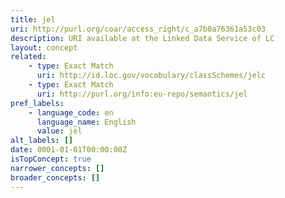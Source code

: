 ```yaml
---
title: jel
uri: http://purl.org/coar/access_right/c_a7b0a76361a53c03
description: URI available at the Linked Data Service of LC
layout: concept
related:
    - type: Exact Match
      uri: http://id.loc.gov/vocabulary/classSchemes/jelc
    - type: Exact Match
      uri: http://purl.org/info:eu-repo/semantics/jel
pref_labels:
    - language_code: en
      language_name: English
      value: jel
alt_labels: []
date: 0001-01-01T00:00:00Z
isTopConcept: true
narrower_concepts: []
broader_concepts: []
---
```


